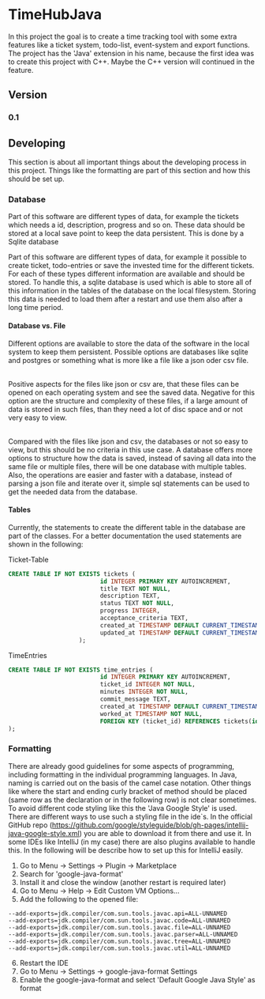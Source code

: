 # TimeHubJava

In this project the goal is to create a time tracking tool with some extra features like a ticket system, todo-list,
event-system and export functions. The project has the 'Java' extension in his name, because the first idea was to
create this project with C++. Maybe the C++ version will continued in the feature.

## Version

### 0.1

## Developing

This section is about all important things about the developing process in this project. Things like the formatting are
part of this section and how this should be set up.

### Database

Part of this software are different types of data, for example the tickets which needs a id, description, progress and
so on. These data should be stored at a local save point to keep the data persistent. This is done by a Sqlite database

Part of this software are different types of data, for example it possible to create ticket, todo-entries or save the
invested time for the different tickets. For each of these types different information are available and should be
stored. To handle this, a sqlite database is used which is able to store all of this information in the tables of the
database on the local filesystem. Storing this data is needed to load them after a restart and use them also after a
long time period.

#### Database vs. File

Different options are available to store the data of the software in the local system to keep them persistent. Possible
options are databases like sqlite and postgres or something what is more like a file like a json oder csv
file. <br> <br>

Positive aspects for the files like json or csv are, that these files can be opened on each operating system and see the
saved data. Negative for this option are the structure and complexity of these files, if a large amount of data is
stored in such files, than they need a lot of disc space and or not very easy to view. <br><br>

Compared with the files like json and csv, the databases or not so easy to view, but this should be no criteria in this
use case. A database offers more options to structure how the data is saved, instead of saving all data into the same
file or multiple files, there will be one database with multiple tables. Also, the operations are easier and faster with
a database, instead of parsing a json file and iterate over it, simple sql statements can be used to get the needed data
from the database.

#### Tables

Currently, the statements to create the different table in the database are part of the classes. For a better
documentation the used statements are shown in the following: <br>

Ticket-Table

```sql
CREATE TABLE IF NOT EXISTS tickets (
                          id INTEGER PRIMARY KEY AUTOINCREMENT,
                          title TEXT NOT NULL,
                          description TEXT,
                          status TEXT NOT NULL,
                          progress INTEGER,
                          acceptance_criteria TEXT,
                          created_at TIMESTAMP DEFAULT CURRENT_TIMESTAMP,
                          updated_at TIMESTAMP DEFAULT CURRENT_TIMESTAMP
                    );
```

TimeEntries

```sql
CREATE TABLE IF NOT EXISTS time_entries (
                          id INTEGER PRIMARY KEY AUTOINCREMENT,
                          ticket_id INTEGER NOT NULL,
                          minutes INTEGER NOT NULL,
                          commit_message TEXT,
                          created_at TIMESTAMP DEFAULT CURRENT_TIMESTAMP,
                          worked_at TIMESTAMP NOT NULL,
                          FOREIGN KEY (ticket_id) REFERENCES tickets(id)
);
```

### Formatting

There are already good guidelines for some aspects of programming, including formatting in the individual programming
languages. In Java, naming is carried out on the basis of the camel case notation. Other things like where the start and
ending curly bracket of method should be placed (same row as the declaration or in the following row) is not clear
sometimes. To avoid different code styling like this the 'Java Google Style' is used. There are different ways to use
such a styling file in the ide`s. In the official GitHub repo
(https://github.com/google/styleguide/blob/gh-pages/intellij-java-google-style.xml) you are able to download it from
there and use it. In some IDEs like IntelliJ (in my case) there are also plugins available to handle this. In the
following will be describe how to set up this for IntelliJ easily. <br>

1. Go to Menu -> Settings -> Plugin -> Marketplace
2. Search for 'google-java-format'
3. Install it and close the window (another restart is required later)
4. Go to Menu -> Help -> Edit Custom VM Options...
5. Add the following to the opened file:

```text
--add-exports=jdk.compiler/com.sun.tools.javac.api=ALL-UNNAMED
--add-exports=jdk.compiler/com.sun.tools.javac.code=ALL-UNNAMED
--add-exports=jdk.compiler/com.sun.tools.javac.file=ALL-UNNAMED
--add-exports=jdk.compiler/com.sun.tools.javac.parser=ALL-UNNAMED
--add-exports=jdk.compiler/com.sun.tools.javac.tree=ALL-UNNAMED
--add-exports=jdk.compiler/com.sun.tools.javac.util=ALL-UNNAMED
```

6. Restart the IDE
7. Go to Menu -> Settings -> google-java-format Settings
8. Enable the google-java-format and select 'Default Google Java Style' as format